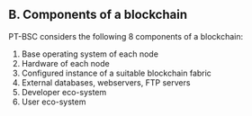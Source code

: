 B. Components of a blockchain
-----------------------------
PT-BSC considers the following 8 components of a blockchain:

1. Base operating system of each node
2. Hardware of each node
3. Configured instance of a suitable blockchain fabric
4. External databases, webservers, FTP servers
5. Developer eco-system
6. User eco-system
